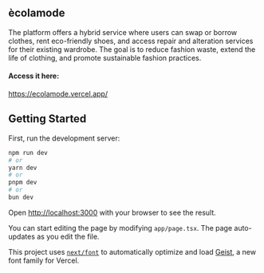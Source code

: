 ## ècolamode

The platform offers a hybrid service where users can swap or borrow clothes, rent eco-friendly shoes, and access repair and alteration services for their existing wardrobe. The goal is to reduce fashion waste, extend the life of clothing, and promote sustainable fashion practices.

#### Access it here:

https://ecolamode.vercel.app/

## Getting Started

First, run the development server:

```bash
npm run dev
# or
yarn dev
# or
pnpm dev
# or
bun dev
```

Open [http://localhost:3000](http://localhost:3000) with your browser to see the result.

You can start editing the page by modifying `app/page.tsx`. The page auto-updates as you edit the file.

This project uses [`next/font`](https://nextjs.org/docs/app/building-your-application/optimizing/fonts) to automatically optimize and load [Geist](https://vercel.com/font), a new font family for Vercel.
